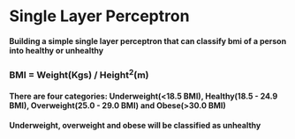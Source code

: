 # Single Layer Perceptron

#### Building a simple single layer perceptron that can classify bmi of a person into healthy or unhealthy

### BMI = Weight(Kgs) / Height<sup>2</sup>(m)

#### There are four categories: Underweight(<18.5 BMI), Healthy(18.5 - 24.9 BMI), Overweight(25.0 - 29.0 BMI) and Obese(>30.0 BMI)

#### Underweight, overweight and obese will be classified as unhealthy
